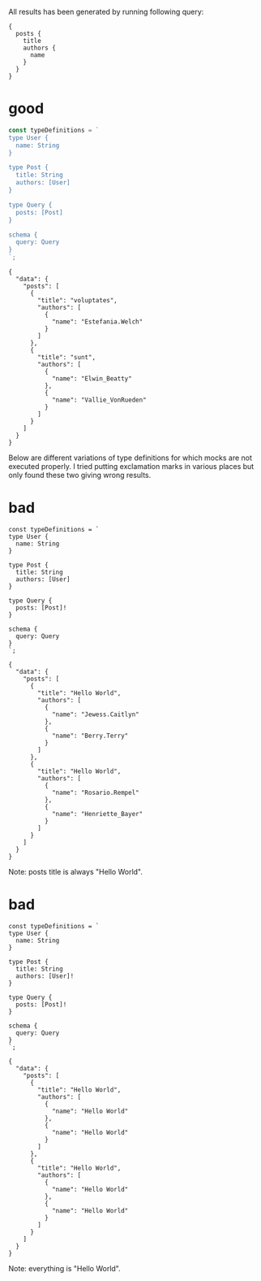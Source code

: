 All results has been generated by running following query:

```
{
  posts {
    title
    authors {
      name
    }
  }
}
```

# good

```javascript
const typeDefinitions = `
type User {
  name: String
}

type Post {
  title: String
  authors: [User]
}

type Query {
  posts: [Post]
}

schema {
  query: Query
}
`;
```

```
{
  "data": {
    "posts": [
      {
        "title": "voluptates",
        "authors": [
          {
            "name": "Estefania.Welch"
          }
        ]
      },
      {
        "title": "sunt",
        "authors": [
          {
            "name": "Elwin_Beatty"
          },
          {
            "name": "Vallie_VonRueden"
          }
        ]
      }
    ]
  }
}
```

Below are different variations of type definitions for which mocks are not executed properly. I tried putting exclamation marks in various places but only found these two giving wrong results.

# bad

```
const typeDefinitions = `
type User {
  name: String
}

type Post {
  title: String
  authors: [User]
}

type Query {
  posts: [Post]!
}

schema {
  query: Query
}
`;
```

```
{
  "data": {
    "posts": [
      {
        "title": "Hello World",
        "authors": [
          {
            "name": "Jewess.Caitlyn"
          },
          {
            "name": "Berry.Terry"
          }
        ]
      },
      {
        "title": "Hello World",
        "authors": [
          {
            "name": "Rosario.Rempel"
          },
          {
            "name": "Henriette_Bayer"
          }
        ]
      }
    ]
  }
}
```

Note: posts title is always "Hello World".

# bad

```
const typeDefinitions = `
type User {
  name: String
}

type Post {
  title: String
  authors: [User]!
}

type Query {
  posts: [Post]!
}

schema {
  query: Query
}
`;
```

```
{
  "data": {
    "posts": [
      {
        "title": "Hello World",
        "authors": [
          {
            "name": "Hello World"
          },
          {
            "name": "Hello World"
          }
        ]
      },
      {
        "title": "Hello World",
        "authors": [
          {
            "name": "Hello World"
          },
          {
            "name": "Hello World"
          }
        ]
      }
    ]
  }
}
```

Note: everything is "Hello World".
